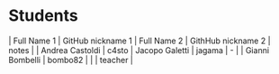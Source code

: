 # Students

| Full Name 1 | GitHub nickname 1 | Full Name 2 | GithHub nickname 2 | notes |
| Andrea Castoldi | c4sto | Jacopo Galetti | jagama | - |
| Gianni Bombelli | bombo82 | | | teacher |
